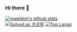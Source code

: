 ### Hi there 👋

[![maetdori's github stats](https://github-readme-stats.vercel.app/api?username=maetdori)](https://github.com/maetdori/github-readme-stats)   
[![Solved.ac 프로필](http://mazassumnida.wtf/api/v2/generate_badge?boj=odong2)](https://solved.ac/odong2)
[![Top Langs](https://github-readme-stats.vercel.app/api/top-langs/?username=maetdori&layout=compact)](https://github.com/maetdori/github-readme-stats)

<!--
**maetdori/maetdori** is a ✨ _special_ ✨ repository because its `README.md` (this file) appears on your GitHub profile.

Here are some ideas to get you started:

- 🔭 I’m currently working on ...
- 🌱 I’m currently learning ...
- 👯 I’m looking to collaborate on ...
- 🤔 I’m looking for help with ...
- 💬 Ask me about ...
- 📫 How to reach me: ...
- 😄 Pronouns: ...
- ⚡ Fun fact: ...
-->
